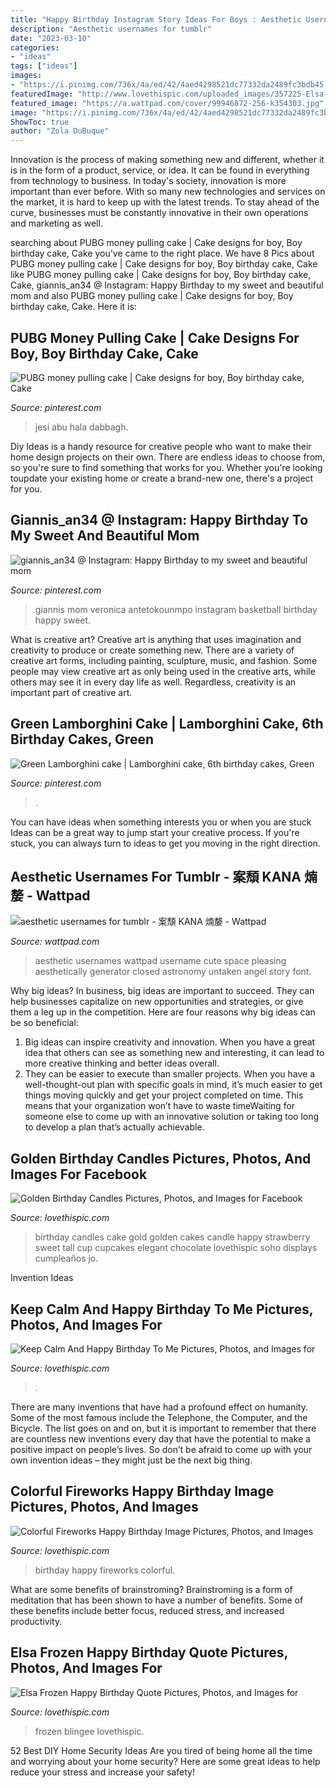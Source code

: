 ```yaml
---
title: "Happy Birthday Instagram Story Ideas For Boys : Aesthetic Usernames Wattpad Username Cute Space Pleasing Aesthetically Generator Closed Astronomy Untaken Angel Story Font"
description: "Aesthetic usernames for tumblr"
date: "2023-03-10"
categories:
- "ideas"
tags: ["ideas"]
images:
- "https://i.pinimg.com/736x/4a/ed/42/4aed4298521dc77332da2489fc3bdb45.jpg"
featuredImage: "http://www.lovethispic.com/uploaded_images/357225-Elsa-Frozen-Happy-Birthday-Quote.gif"
featured_image: "https://a.wattpad.com/cover/99946872-256-k354303.jpg"
image: "https://i.pinimg.com/736x/4a/ed/42/4aed4298521dc77332da2489fc3bdb45.jpg"
ShowToc: true
author: "Zola DuBuque"
---
```



Innovation is the process of making something new and different, whether it is in the form of a product, service, or idea. It can be found in everything from technology to business. In today's society, innovation is more important than ever before. With so many new technologies and services on the market, it is hard to keep up with the latest trends. To stay ahead of the curve, businesses must be constantly innovative in their own operations and marketing as well.

	

		
searching about PUBG money pulling cake | Cake designs for boy, Boy birthday cake, Cake you've came to the right place. We have 8 Pics about PUBG money pulling cake | Cake designs for boy, Boy birthday cake, Cake like PUBG money pulling cake | Cake designs for boy, Boy birthday cake, Cake, giannis_an34 @ Instagram: Happy Birthday to my sweet and beautiful mom and also PUBG money pulling cake | Cake designs for boy, Boy birthday cake, Cake. Here it is:
		
    
## PUBG Money Pulling Cake | Cake Designs For Boy, Boy Birthday Cake, Cake

<img loading=lazy src="https://i.pinimg.com/736x/e4/29/26/e4292672417e5042f1a319228b089ca6.jpg" onerror="this.onerror=null;this.src='https://tse2.mm.bing.net/th?id=OIP.DyJ3mkgAxgrGWwHsF04okQHaJ-&amp;pid=15.1';" alt="PUBG money pulling cake | Cake designs for boy, Boy birthday cake, Cake">

_Source: pinterest.com_

>jesi abu hala dabbagh. 

	

Diy Ideas is a handy resource for creative people who want to make their home design projects on their own. There are endless ideas to choose from, so you're sure to find something that works for you. Whether you're looking toupdate your existing home or create a brand-new one, there's a project for you.

    
## Giannis_an34 @ Instagram: Happy Birthday To My Sweet And Beautiful Mom

<img loading=lazy src="https://i.pinimg.com/736x/83/7f/cb/837fcbb1fb576b4fd7fe3ed533d00659.jpg" onerror="this.onerror=null;this.src='https://tse3.mm.bing.net/th?id=OIP.U01IRXl66nYtrQoHJ7HiHAHaJQ&amp;pid=15.1';" alt="giannis_an34 @ Instagram: Happy Birthday to my sweet and beautiful mom">

_Source: pinterest.com_

>giannis mom veronica antetokounmpo instagram basketball birthday happy sweet. 

	

What is creative art?
Creative art is anything that uses imagination and creativity to produce or create something new. There are a variety of creative art forms, including painting, sculpture, music, and fashion. Some people may view creative art as only being used in the creative arts, while others may see it in every day life as well. Regardless, creativity is an important part of creative art.

    
## Green Lamborghini Cake | Lamborghini Cake, 6th Birthday Cakes, Green

<img loading=lazy src="https://i.pinimg.com/736x/4a/ed/42/4aed4298521dc77332da2489fc3bdb45.jpg" onerror="this.onerror=null;this.src='https://tse4.mm.bing.net/th?id=OIP.LXzwO7_RRDoQFyS_TcGN-AHaHa&amp;pid=15.1';" alt="Green Lamborghini cake | Lamborghini cake, 6th birthday cakes, Green">

_Source: pinterest.com_

>. 

	

You can have ideas when something interests you or when you are stuck
Ideas can be a great way to jump start your creative process. If you're stuck, you can always turn to ideas to get you moving in the right direction.

    
## Aesthetic Usernames For Tumblr - 案頹 KANA 煵嫠 - Wattpad

<img loading=lazy src="https://a.wattpad.com/cover/99946872-256-k354303.jpg" onerror="this.onerror=null;this.src='https://tse3.mm.bing.net/th?id=OIP.Dz39nC0IR44CHz-p5ySZSQAAAA&amp;pid=15.1';" alt="aesthetic usernames for tumblr - 案頹 KANA 煵嫠 - Wattpad">

_Source: wattpad.com_

>aesthetic usernames wattpad username cute space pleasing aesthetically generator closed astronomy untaken angel story font. 

	

Why big ideas?
In business, big ideas are important to succeed. They can help businesses capitalize on new opportunities and strategies, or give them a leg up in the competition. Here are four reasons why big ideas can be so beneficial: 
1) Big ideas can inspire creativity and innovation. When you have a great idea that others can see as something new and interesting, it can lead to more creative thinking and better ideas overall. 
2) They can be easier to execute than smaller projects. When you have a well-thought-out plan with specific goals in mind, it’s much easier to get things moving quickly and get your project completed on time. This means that your organization won’t have to waste timeWaiting for someone else to come up with an innovative solution or taking too long to develop a plan that’s actually achievable.

    
## Golden Birthday Candles Pictures, Photos, And Images For Facebook

<img loading=lazy src="http://www.lovethispic.com/uploaded_images/29061-Golden-Birthday-Candles.jpg" onerror="this.onerror=null;this.src='https://tse4.mm.bing.net/th?id=OIP.qEwdv36qEUsEbReIKNbEcQHaLH&amp;pid=15.1';" alt="Golden Birthday Candles Pictures, Photos, and Images for Facebook">

_Source: lovethispic.com_

>birthday candles cake gold golden cakes candle happy strawberry sweet tall cup cupcakes elegant chocolate lovethispic soho displays cumpleaños jo. 

	

Invention Ideas

    
## Keep Calm And Happy Birthday To Me Pictures, Photos, And Images For

<img loading=lazy src="http://www.lovethispic.com/uploaded_images/164454-Keep-Calm-And-Happy-Birthday-To-Me.jpg?2" onerror="this.onerror=null;this.src='https://tse2.mm.bing.net/th?id=OIP.Sujut7_bo8vu1smR6Z-qtQHaH5&amp;pid=15.1';" alt="Keep Calm And Happy Birthday To Me Pictures, Photos, and Images for">

_Source: lovethispic.com_

>. 

	

There are many inventions that have had a profound effect on humanity. Some of the most famous include the Telephone, the Computer, and the Bicycle. The list goes on and on, but it is important to remember that there are countless new inventions every day that have the potential to make a positive impact on people’s lives. So don’t be afraid to come up with your own invention ideas – they might just be the next big thing.

    
## Colorful Fireworks Happy Birthday Image Pictures, Photos, And Images

<img loading=lazy src="http://www.lovethispic.com/uploaded_images/330340-Colorful-Fireworks-Happy-Birthday-Image.jpg" onerror="this.onerror=null;this.src='https://tse1.mm.bing.net/th?id=OIP.sULa7zaxMx5hzIfqAtJ6xwAAAA&amp;pid=15.1';" alt="Colorful Fireworks Happy Birthday Image Pictures, Photos, and Images">

_Source: lovethispic.com_

>birthday happy fireworks colorful. 

	

What are some benefits of brainstroming?
Brainstroming is a form of meditation that has been shown to have a number of benefits. Some of these benefits include better focus, reduced stress, and increased productivity.

    
## Elsa Frozen Happy Birthday Quote Pictures, Photos, And Images For

<img loading=lazy src="http://www.lovethispic.com/uploaded_images/357225-Elsa-Frozen-Happy-Birthday-Quote.gif" onerror="this.onerror=null;this.src='https://tse3.mm.bing.net/th?id=OIP.agu2pDdOfqT839UHWojtNAAAAA&amp;pid=15.1';" alt="Elsa Frozen Happy Birthday Quote Pictures, Photos, and Images for">

_Source: lovethispic.com_

>frozen blingee lovethispic. 

	

52 Best DIY Home Security Ideas
Are you tired of being home all the time and worrying about your home security? Here are some great ideas to help reduce your stress and increase your safety!

